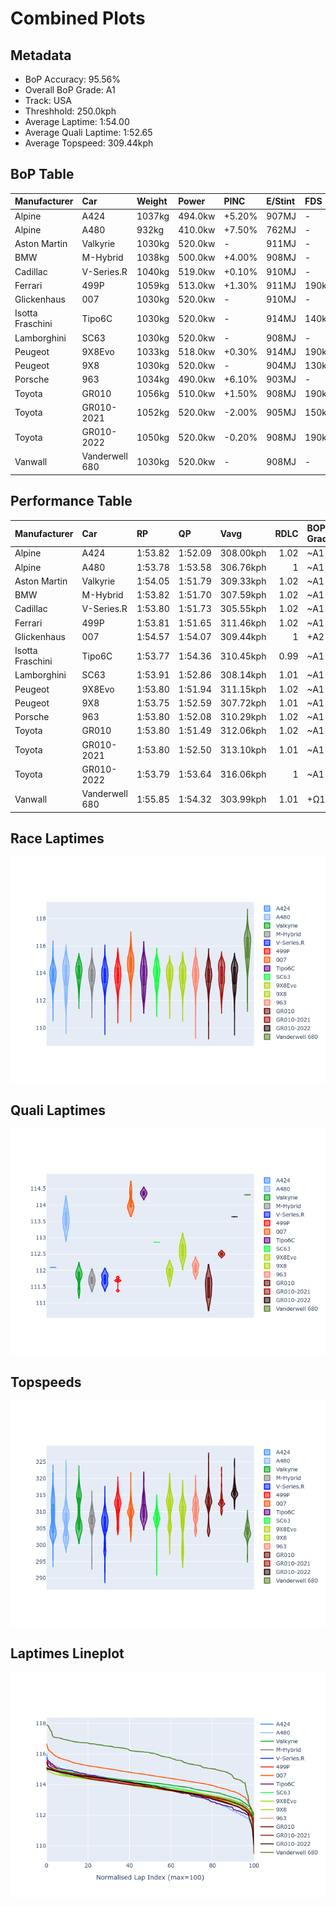 # Combined Plots

## Metadata

- BoP Accuracy: 95.56%
- Overall BoP Grade: A1
- Track: USA
- Threshhold: 250.0kph
- Average Laptime: 1:54.00
- Average Quali Laptime: 1:52.65
- Average Topspeed: 309.44kph

## BoP Table
| Manufacturer     | Car            | Weight   | Power   | PINC   | E/Stint   | FDS    | RDP    | QDP    | TDP    |
|:-----------------|:---------------|:---------|:--------|:-------|:----------|:-------|:-------|:-------|:-------|
| Alpine           | A424           | 1037kg   | 494.0kw | +5.20% | 907MJ     | -      | 51.64% | 59.31% | 26.80% |
| Alpine           | A480           | 932kg    | 410.0kw | +7.50% | 762MJ     | -      | 53.05% | 74.07% | 48.97% |
| Aston Martin     | Valkyrie       | 1030kg   | 520.0kw | -      | 911MJ     | -      | 53.50% | 53.33% | 21.51% |
| BMW              | M-Hybrid       | 1038kg   | 500.0kw | +4.00% | 908MJ     | -      | 52.89% | 56.22% | 33.41% |
| Cadillac         | V-Series.R     | 1040kg   | 519.0kw | +0.10% | 910MJ     | -      | 48.63% | 60.80% | 19.01% |
| Ferrari          | 499P           | 1059kg   | 513.0kw | +1.30% | 911MJ     | 190kph | 51.38% | 44.98% | 9.83%  |
| Glickenhaus      | 007            | 1030kg   | 520.0kw | -      | 910MJ     | -      | 46.15% | 49.30% | 41.45% |
| Isotta Fraschini | Tipo6C         | 1030kg   | 520.0kw | -      | 914MJ     | 140kph | 43.95% | 47.22% | 31.53% |
| Lamborghini      | SC63           | 1030kg   | 520.0kw | -      | 908MJ     | -      | 48.33% | 60.95% | 28.65% |
| Peugeot          | 9X8Evo         | 1033kg   | 518.0kw | +0.30% | 914MJ     | 190kph | 48.87% | 52.78% | 15.41% |
| Peugeot          | 9X8            | 1030kg   | 520.0kw | -      | 904MJ     | 130kph | 54.54% | 58.39% | 9.69%  |
| Porsche          | 963            | 1034kg   | 490.0kw | +6.10% | 903MJ     | -      | 50.70% | 44.30% | 29.51% |
| Toyota           | GR010          | 1056kg   | 510.0kw | +1.50% | 908MJ     | 190kph | 51.09% | 52.71% | 11.46% |
| Toyota           | GR010-2021     | 1052kg   | 520.0kw | -2.00% | 905MJ     | 150kph | 54.08% | 54.81% | 9.72%  |
| Toyota           | GR010-2022     | 1050kg   | 520.0kw | -0.20% | 908MJ     | 190kph | 53.45% | 68.83% | 9.58%  |
| Vanwall          | Vanderwell 680 | 1030kg   | 520.0kw | -      | 908MJ     | -      | 49.68% | 60.93% | 34.43% |

## Performance Table
| Manufacturer     | Car            | RP      | QP      | Vavg      |   RDLC | BOP-Grade   | Match   |
|:-----------------|:---------------|:--------|:--------|:----------|-------:|:------------|:--------|
| Alpine           | A424           | 1:53.82 | 1:52.09 | 308.00kph |   1.02 | ~A1         | 99.39%  |
| Alpine           | A480           | 1:53.78 | 1:53.58 | 306.76kph |   1    | ~A1         | 99.73%  |
| Aston Martin     | Valkyrie       | 1:54.05 | 1:51.79 | 309.33kph |   1.02 | ~A1         | 100.00% |
| BMW              | M-Hybrid       | 1:53.82 | 1:51.70 | 307.59kph |   1.02 | ~A1         | 100.00% |
| Cadillac         | V-Series.R     | 1:53.80 | 1:51.73 | 305.55kph |   1.02 | ~A1         | 99.86%  |
| Ferrari          | 499P           | 1:53.81 | 1:51.65 | 311.46kph |   1.02 | ~A1         | 99.95%  |
| Glickenhaus      | 007            | 1:54.57 | 1:54.07 | 309.44kph |   1    | +A2         | 92.10%  |
| Isotta Fraschini | Tipo6C         | 1:53.77 | 1:54.36 | 310.45kph |   0.99 | ~A1         | 100.00% |
| Lamborghini      | SC63           | 1:53.91 | 1:52.86 | 308.14kph |   1.01 | ~A1         | 100.00% |
| Peugeot          | 9X8Evo         | 1:53.80 | 1:51.94 | 311.15kph |   1.02 | ~A1         | 100.00% |
| Peugeot          | 9X8            | 1:53.75 | 1:52.59 | 307.72kph |   1.01 | ~A1         | 99.96%  |
| Porsche          | 963            | 1:53.80 | 1:52.08 | 310.29kph |   1.02 | ~A1         | 99.84%  |
| Toyota           | GR010          | 1:53.80 | 1:51.49 | 312.06kph |   1.02 | ~A1         | 99.79%  |
| Toyota           | GR010-2021     | 1:53.80 | 1:52.50 | 313.10kph |   1.01 | ~A1         | 100.00% |
| Toyota           | GR010-2022     | 1:53.79 | 1:53.64 | 316.06kph |   1    | ~A1         | 99.49%  |
| Vanwall          | Vanderwell 680 | 1:55.85 | 1:54.32 | 303.99kph |   1.01 | +Ω1         | 38.86%  |

## Race Laptimes
![Race Laptimes](images/race_violin.png)

## Quali Laptimes
![Quali Laptimes](images/quali_violin.png)

## Topspeeds
![Topspeeds](images/topspeed_violin.png)

## Laptimes Lineplot
![Laptimes Lineplot](images/laptime_line.png)

